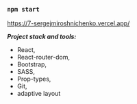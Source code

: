 ### `npm start`

https://7-sergejmiroshnichenko.vercel.app/

***Project stack and tools:***

 - React, 
 - React-router-dom, 
 - Bootstrap, 
 - SASS, 
 - Prop-types, 
 - Git, 
 - adaptive layout

